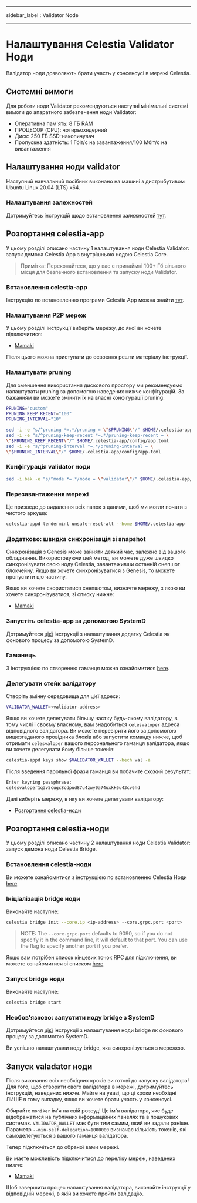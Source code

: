 - - -
sidebar_label : Validator Node
- - -

# Налаштування Celestia Validator Ноди

Валідатор ноди дозволяють брати участь у консенсусі в мережі Celestia.

## Системні вимоги

Для роботи ноди Validator рекомендуються наступні мінімальні системі вимоги до апаратного забезпечення ноди Validator:

* Оперативна пам'ять: 8 ГБ  RAM
* ПРОЦЕСОР (CPU): чотирьохядерний
* Диск: 250 ГБ SSD-накопичувач
* Пропускна здатність: 1 Гбіт/с на завантаження/100 Мбіт/с на вивантаження

## Налаштування ноди validator

Наступний навчальний посібник виконано на машині з дистрибутивом Ubuntu Linux 20.04 (LTS) x64.

### Налаштування залежностей

Дотримуйтесь інструкцій щодо встановлення залежностей [тут](../developers/environment.md).

## Розгортання celestia-app

У цьому розділі описано частину 1 налаштування ноди Celestia Validator: запуск демона Celestia App з внутрішньою нодою Celestia Core.

> Примітка: Переконайтеся, що у вас є принаймні 100+ Гб вільного місця для безпечного встановлення та запуску ноди Validator.

### Встановлення celestia-app

Інструкцію по встановленню програми Celestia App можна знайти [тут](../developers/celestia-app.md).

### Налаштування P2P мереж

У цьому розділі інструкції виберіть мережу, до якої ви хочете підключитися:

* [Mamaki](./mamaki-testnet.md#setup-p2p-network)

Після цього можна приступати до освоєння решти матеріалу інструкції.

### Налаштувати pruning

Для зменшення використання дискового простору ми рекомендуємо налаштувати pruning за допомогою наведених нижче конфігурацій.  За бажанням ви можете змінити їх на власні конфігурації pruning:

```sh
PRUNING="custom"
PRUNING_KEEP_RECENT="100"
PRUNING_INTERVAL="10"

sed -i -e "s/^pruning *=.*/pruning = \"$PRUNING\"/" $HOME/.celestia-app/config/app.toml
sed -i -e "s/^pruning-keep-recent *=.*/pruning-keep-recent = \
\"$PRUNING_KEEP_RECENT\"/" $HOME/.celestia-app/config/app.toml
sed -i -e "s/^pruning-interval *=.*/pruning-interval = \
\"$PRUNING_INTERVAL\"/" $HOME/.celestia-app/config/app.toml
```

### Конфігурація validator ноди

```sh
sed -i.bak -e "s/^mode *=.*/mode = \"validator\"/" $HOME/.celestia-app/config/config.toml
```

### Перезавантаження мережі

Це призведе до видалення всіх папок з даними, щоб ми могли почати з чистого аркуша:

```sh
celestia-appd tendermint unsafe-reset-all --home $HOME/.celestia-app
```

### Додатково: швидка синхронізація зі snapshot

Синхронізація з Genesis може зайняти деякий час, залежно від вашого обладнання. Використовуючи цей метод, ви можете дуже швидко синхронізувати свою ноду Celestia, завантаживши останній снепшот блокчейну. Якщо ви хочете синхронізуватися з Genesis, то можете пропустити цю частину.

Якщо ви хочете скористатися снепшотом, визначте мережу, з якою ви хочете синхронізуватися, зі списку нижче:

* [Mamaki](./mamaki-testnet.md#quick-sync-with-snapshot)

### Запустіть celestia-app за допомогою SystemD

Дотримуйтеся [цієї](./systemd.md#start-the-celestia-app-with-systemd) інструкції з налаштування додатку Celestia як фонового процесу за допомогою SystemD.

### Гаманець

З інструкцією по створенню гаманця можна ознайомитися [here](../developers/wallet.md).

### Делегувати стейк валідатору

Створіть змінну середовища для цієї адреси:

```sh
VALIDATOR_WALLET=<validator-address>
```

Якщо ви хочете делегувати більшу частку будь-якому валідатору, в тому числі і своєму власному, вам знадобиться `celesvaloper` адреса відповідного валідатора. Ви можете перевірити його за допомогою вищезгаданого провідника блоків або запустити команду нижче, щоб отримати `celesvaloper` вашого персонального гаманця валідатора, якщо ви хочете делегувати йому більше токенів:

```sh
celestia-appd keys show $VALIDATOR_WALLET --bech val -a
```

Після введення парольної фрази гаманця ви побачите схожий результат:

```sh
Enter keyring passphrase:
celesvaloper1q3v5cugc8cdpud87u4zwy0a74uxkk6u43cv6hd
```

Далі виберіть мережу, в яку ви хочете делегувати валідатору:

* [Розгортання celestia-ноди](./mamaki-testnet.md#delegate-to-a-validator)

## Розгортання celestia-ноди

У цьому розділі описано частину 2 налаштування ноди Celestia Validator: запуск демона ноди Celestia Bridge.

### Встановлення celestia-ноди

Ви можете ознайомитися з інструкцією по встановленню Celestia Ноди [here](../developers/celestia-node.md)

### Ініціалізація bridge ноди

Виконайте наступне:

```sh
celestia bridge init --core.ip <ip-address> --core.grpc.port <port>
```

> NOTE: The `--core.grpc.port` defaults to 9090, so if you do not specify it in the command line, it will default to that port. You can use the flag to specify another port if you prefer.

Якщо вам потрібен список кінцевих точок RPC для підключення, ви можете ознайомитися зі списком [here](./mamaki-testnet.md#rpc-endpoints)

### Запуск bridge ноди

Виконайте наступне:

```sh
celestia bridge start
```

### Необов'язково: запустити ноду bridge з SystemD

Дотримуйтеся [цієї](./systemd.md#celestia-bridge-node) інструкції з налаштування ноди bridge як фонового процесу за допомогою SystemD.

Ви успішно налаштували ноду bridge, яка синхронізується з мережею.

## Запуск valadator ноди

Після виконання всіх необхідних кроків ви готові до запуску валідатора! Для того, щоб створити свого валідатора в мережі, дотримуйтесь інструкцій, наведених нижче. Майте на увазі, що ці кроки необхідні ЛИШЕ в тому випадку, якщо ви хочете брати участь у консенсусі.

Обирайте `moniker`  ім'я на свій розсуд! Це ім'я валідатора, яке буде відображатися на публічних інформаційних панелях та в пошукових системах. `VALIDATOR_WALLET` має бути тим самим, який ви задали раніше. Параметр `--min-self-delegation=1000000` визначає кількість токенів, які самоделегуються з вашого гаманця валідатора.

Тепер підключіться до обраної вами мережі.

Ви маєте можливість підключитися до переліку мереж, наведених нижче:

* [Mamaki](./mamaki-testnet.md#connect-validator)

Щоб завершити процес налаштування валідатора, виконайте інструкції у відповідній мережі, в якій ви хочете пройти валідацію.
